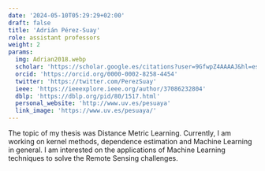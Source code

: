 ```yaml
---
date: '2024-05-10T05:29:29+02:00'
draft: false
title: 'Adrián Pérez-Suay'
role: assistant professors
weight: 2
params:
  img: Adrian2018.webp
  scholar: 'https://scholar.google.es/citations?user=9GfwpZ4AAAAJ&hl=es&authuser=1&oi=ao'
  orcid: 'https://orcid.org/0000-0002-8258-4454'
  twitter: 'https://twitter.com/PerezSuay'
  ieee: 'https://ieeexplore.ieee.org/author/37086232804'
  dblp: 'https://dblp.org/pid/80/1517.html'
  personal_website: 'http://www.uv.es/pesuaya'
  link_image: 'https://www.uv.es/pesuaya/'
---
```


The topic of my thesis was Distance Metric Learning. Currently, I am working on kernel methods, dependence estimation and Machine Learning in general. I am interested on the applications of Machine Learning techniques to solve the Remote Sensing challenges.
